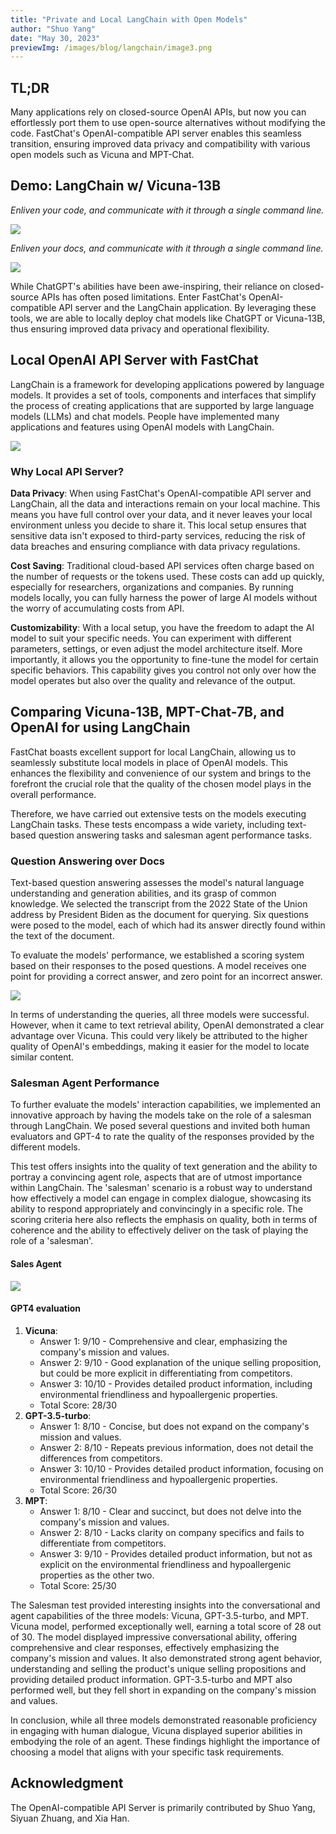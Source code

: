 ```yaml
---
title: "Private and Local LangChain with Open Models"
author: "Shuo Yang"
date: "May 30, 2023"
previewImg: /images/blog/langchain/image3.png
---
```


## **TL;DR**

Many applications rely on closed-source OpenAI APIs, but now you can effortlessly port them to use open-source alternatives without modifying the code. FastChat's OpenAI-compatible API server enables this seamless transition, ensuring improved data privacy and compatibility with various open models such as Vicuna and MPT-Chat.


## **Demo: LangChain w/ Vicuna-13B**

_Enliven your code, and communicate with it through a single command line._


<img src="/images/blog/langchain/image1.png" style="display:block; margin-top: auto; margin-left: auto; margin-right: auto; margin-bottom: auto;"></img>


_Enliven your docs, and communicate with it through a single command line._


<img src="/images/blog/langchain/image5.png" style="display:block; margin-top: auto; margin-left: auto; margin-right: auto; margin-bottom: auto;"></img>


While ChatGPT's abilities have been awe-inspiring, their reliance on closed-source APIs has often posed limitations. Enter FastChat's OpenAI-compatible API server and the LangChain application. By leveraging these tools, we are able to locally deploy chat models like ChatGPT or Vicuna-13B, thus ensuring improved data privacy and operational flexibility.


## **Local OpenAI API Server with FastChat**

LangChain is a framework for developing applications powered by language models. It provides a set of tools, components and interfaces that simplify the process of creating applications that are supported by large language models (LLMs) and chat models. People have implemented many applications and features using OpenAI models with LangChain.


<img src="/images/blog/langchain/image3.png" style="display:block; margin-top: auto; margin-left: auto; margin-right: auto; margin-bottom: auto;"></img>



### **Why Local API Server?**

**Data Privacy**: When using FastChat's OpenAI-compatible API server and LangChain, all the data and interactions remain on your local machine. This means you have full control over your data, and it never leaves your local environment unless you decide to share it. This local setup ensures that sensitive data isn't exposed to third-party services, reducing the risk of data breaches and ensuring compliance with data privacy regulations.

**Cost Saving**: Traditional cloud-based API services often charge based on the number of requests or the tokens used. These costs can add up quickly, especially for researchers, organizations and companies. By running models locally, you can fully harness the power of large AI models without the worry of accumulating costs from API.

**Customizability**: With a local setup, you have the freedom to adapt the AI model to suit your specific needs. You can experiment with different parameters, settings, or even adjust the model architecture itself. More importantly, it allows you the opportunity to fine-tune the model for certain specific behaviors. This capability gives you control not only over how the model operates but also over the quality and relevance of the output.


## **Comparing Vicuna-13B, MPT-Chat-7B, and OpenAI for using LangChain**

FastChat boasts excellent support for local LangChain, allowing us to seamlessly substitute local models in place of OpenAI models. This enhances the flexibility and convenience of our system and brings to the forefront the crucial role that the quality of the chosen model plays in the overall performance.

Therefore, we have carried out extensive tests on the models executing LangChain tasks. These tests encompass a wide variety, including text-based question answering tasks and salesman agent performance tasks.


### Question Answering over Docs

 

Text-based question answering assesses the model's natural language understanding and generation abilities, and its grasp of common knowledge. We selected the transcript from the 2022 State of the Union address by President Biden as the document for querying. Six questions were posed to the model, each of which had its answer directly found within the text of the document. 

To evaluate the models' performance, we established a scoring system based on their responses to the posed questions. A model receives one point for providing a correct answer, and zero point for an incorrect answer.


<img src="/images/blog/langchain/image2.png" style="display:block; margin-top: auto; margin-left: auto; margin-right: auto; margin-bottom: auto;"></img>


In terms of understanding the queries, all three models were successful. However, when it came to text retrieval ability, OpenAI demonstrated a clear advantage over Vicuna. This could very likely be attributed to the higher quality of OpenAI's embeddings, making it easier for the model to locate similar content.


### Salesman Agent Performance

To further evaluate the models' interaction capabilities, we implemented an innovative approach by having the models take on the role of a salesman through LangChain. We posed several questions and invited both human evaluators and GPT-4 to rate the quality of the responses provided by the different models.

This test offers insights into the quality of text generation and the ability to portray a convincing agent role, aspects that are of utmost importance within LangChain. The 'salesman' scenario is a robust way to understand how effectively a model can engage in complex dialogue, showcasing its ability to respond appropriately and convincingly in a specific role. The scoring criteria here also reflects the emphasis on quality, both in terms of coherence and the ability to effectively deliver on the task of playing the role of a 'salesman'.


#### Sales Agent

<img src="/images/blog/langchain/image4.png" style="display:block; margin-top: auto; margin-left: auto; margin-right: auto; margin-bottom: auto;"></img>

#### GPT4 evaluation



1. **Vicuna**:
    * Answer 1: 9/10 - Comprehensive and clear, emphasizing the company's mission and values.
    * Answer 2: 9/10 - Good explanation of the unique selling proposition, but could be more explicit in differentiating from competitors.
    * Answer 3: 10/10 - Provides detailed product information, including environmental friendliness and hypoallergenic properties.
    * Total Score: 28/30
2. **GPT-3.5-turbo**:
    * Answer 1: 8/10 - Concise, but does not expand on the company's mission and values.
    * Answer 2: 8/10 - Repeats previous information, does not detail the differences from competitors.
    * Answer 3: 10/10 - Provides detailed product information, focusing on environmental friendliness and hypoallergenic properties.
    * Total Score: 26/30
3. **MPT**:
    * Answer 1: 8/10 - Clear and succinct, but does not delve into the company's mission and values.
    * Answer 2: 8/10 - Lacks clarity on company specifics and fails to differentiate from competitors.
    * Answer 3: 9/10 - Provides detailed product information, but not as explicit on the environmental friendliness and hypoallergenic properties as the other two.
    * Total Score: 25/30

The Salesman test provided interesting insights into the conversational and agent capabilities of the three models: Vicuna, GPT-3.5-turbo, and MPT. Vicuna model, performed exceptionally well, earning a total score of 28 out of 30. The model displayed impressive conversational ability, offering comprehensive and clear responses, effectively emphasizing the company's mission and values. It also demonstrated strong agent behavior, understanding and selling the product's unique selling propositions and providing detailed product information. GPT-3.5-turbo and MPT also performed well, but they fell short in expanding on the company's mission and values.

In conclusion, while all three models demonstrated reasonable proficiency in engaging with human dialogue, Vicuna displayed superior abilities in embodying the role of an agent. These findings highlight the importance of choosing a model that aligns with your specific task requirements.


## **Acknowledgment**

The OpenAI-compatible API Server is primarily contributed by Shuo Yang, Siyuan Zhuang, and Xia Han.